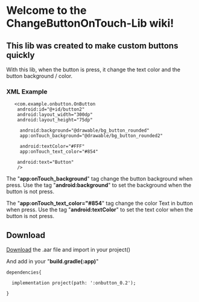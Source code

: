 # Welcome to the ChangeButtonOnTouch-Lib wiki!

## This lib was created to make custom buttons quickly

With this lib, when the button is press, it change the text color and the button background / color.

### XML Example

       <com.example.onbutton.OnButton
        android:id="@+id/button2"
        android:layout_width="300dp"
        android:layout_height="75dp"
        
         android:background="@drawable/bg_button_rounded"
         app:onTouch_background="@drawable/bg_button_rounded2"
        
         android:textColor="#FFF"
         app:onTouch_text_color="#854"
        
        android:text="Button"
        /> 



The "**app:onTouch_background**" tag change the button background when press.
Use the tag "**android:background**" to set the background when the button is not press.


The "**app:onTouch_text_color="#854**" tag change the color Text in button when press.
Use the tag "**android:textColor**" to set the text color when the button is not press.


## Download

[Download](https://github.com/maonaparede/ChangeButtonOnTouch_0.1/releases/tag/v0.1) the .aar file and import in your project()

And add in your "**build.gradle(:app)**"

    dependencies{

      implementation project(path: ':onbutton_0.2');

    }

